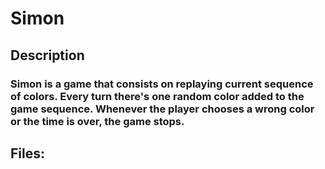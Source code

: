 # Simon

## Description
### Simon is a game that consists on replaying current sequence of colors. Every turn there's one random color added to the game sequence. Whenever the player chooses a wrong color or the time is over, the game stops.

## Files:


